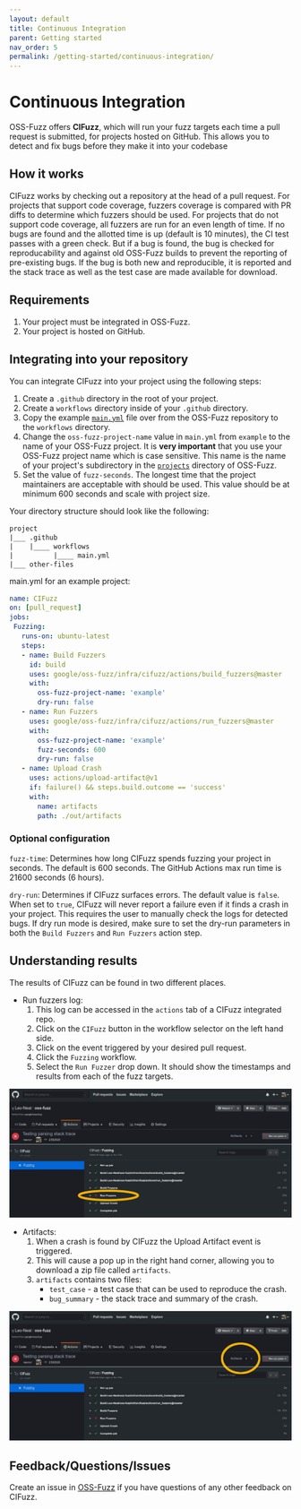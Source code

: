 ```yaml
---
layout: default
title: Continuous Integration
parent: Getting started
nav_order: 5
permalink: /getting-started/continuous-integration/
---
```


# Continuous Integration

OSS-Fuzz offers **CIFuzz**, which will run your fuzz targets each time a pull request
is submitted, for projects hosted on GitHub. This allows you to detect and
fix bugs before they make it into your codebase

## How it works

CIFuzz works by checking out a repository at the head of a pull request. For projects
that support code coverage, fuzzers coverage is compared with PR diffs to determine
which fuzzers should be used. For projects that do not support code coverage, all
fuzzers are run for an even length of time. If no bugs are found and the allotted
time is up (default is 10 minutes), the CI test passes with a green check. But
if a bug is found, the bug is checked for reproducability and against
old OSS-Fuzz builds to prevent the reporting of pre-existing bugs. If the bug is both
new and reproducible, it is reported and the
stack trace as well as the test case are made available for download.

## Requirements

1. Your project must be integrated in OSS-Fuzz.
1. Your project is hosted on GitHub.

## Integrating into your repository

You can integrate CIFuzz into your project using the following steps:
1. Create a `.github` directory in the root of your project.
1. Create a `workflows` directory inside of your `.github` directory.
1. Copy the example [`main.yml`](https://github.com/google/oss-fuzz/blob/master/infra/cifuzz/example_main.yml)
file over from the OSS-Fuzz repository to the `workflows` directory.
1. Change the `oss-fuzz-project-name` value in `main.yml` from `example` to the name of your OSS-Fuzz project. It is **very important** that you use your OSS-Fuzz project name which is case sensitive. This name
is the name of your project's subdirectory in the [`projects`](https://github.com/google/oss-fuzz/tree/master/projects) directory of OSS-Fuzz.
1. Set the value of `fuzz-seconds`. The longest time that the project maintainers are acceptable with should be used. This value should be at minimum 600 seconds and scale with project size.

Your directory structure should look like the following:
```
project
|___ .github
|    |____ workflows
|          |____ main.yml
|___ other-files
```

main.yml for an example project:

```yaml
name: CIFuzz
on: [pull_request]
jobs:
 Fuzzing:
   runs-on: ubuntu-latest
   steps:
   - name: Build Fuzzers
     id: build
     uses: google/oss-fuzz/infra/cifuzz/actions/build_fuzzers@master
     with:
       oss-fuzz-project-name: 'example'
       dry-run: false
   - name: Run Fuzzers
     uses: google/oss-fuzz/infra/cifuzz/actions/run_fuzzers@master
     with:
       oss-fuzz-project-name: 'example'
       fuzz-seconds: 600
       dry-run: false
   - name: Upload Crash
     uses: actions/upload-artifact@v1
     if: failure() && steps.build.outcome == 'success'
     with:
       name: artifacts
       path: ./out/artifacts
```



### Optional configuration

`fuzz-time`: Determines how long CIFuzz spends fuzzing your project in seconds.
The default is 600 seconds. The GitHub Actions max run time is 21600 seconds (6 hours).

`dry-run`: Determines if CIFuzz surfaces errors. The default value is `false`. When set to `true`,
CIFuzz will never report a failure even if it finds a crash in your project.
This requires the user to manually check the logs for detected bugs. If dry run mode is desired,
make sure to set the dry-run parameters in both the `Build Fuzzers` and `Run Fuzzers` action step.

## Understanding results

The results of CIFuzz can be found in two different places.

* Run fuzzers log:
    1. This log can be accessed in the `actions` tab of a CIFuzz integrated repo.
    1. Click on the `CIFuzz` button in the workflow selector on the left hand side.
    1. Click on the event triggered by your desired pull request.
    1. Click the `Fuzzing` workflow.
    1. Select the `Run Fuzzer` drop down. It should show the timestamps and results
    from each of the fuzz targets.

![Finding fuzzer output](../images/run_fuzzers.png)


*  Artifacts:
    1. When a crash is found by CIFuzz the Upload Artifact event is triggered.
    1. This will cause a pop up in the right hand corner, allowing
    you to download a zip file called `artifacts`.
    1. `artifacts` contains two files:
        * `test_case` - a test case that can be used to reproduce the crash.
        * `bug_summary` - the stack trace and summary of the crash.

![Finding uploaded artifacts](../images/artifacts.png)


## Feedback/Questions/Issues

Create an issue in [OSS-Fuzz](https://github.com/google/oss-fuzz/issues/new) if you have questions of any other feedback on CIFuzz.
